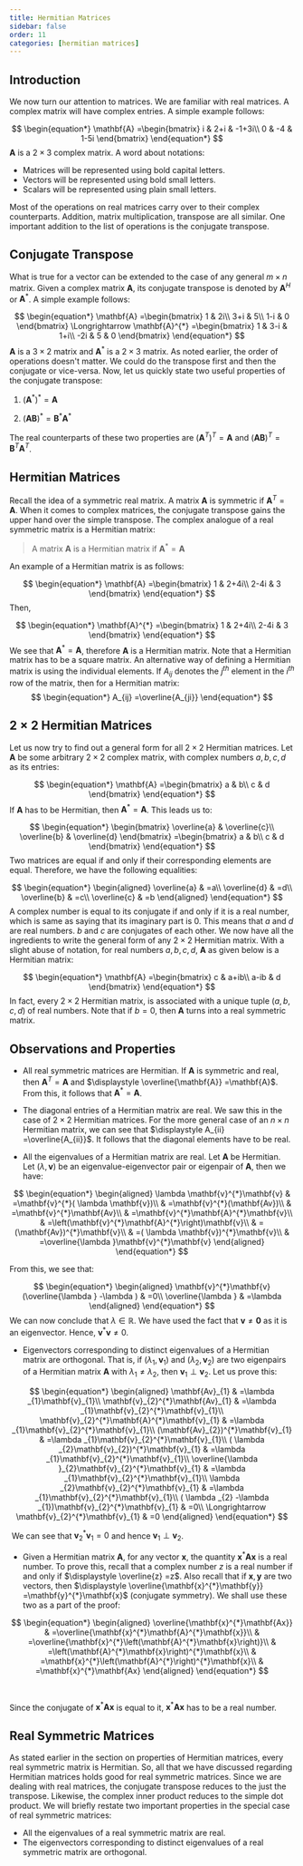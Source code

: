 ```yaml
---
title: Hermitian Matrices
sidebar: false
order: 11
categories: [hermitian matrices]
---
```


## Introduction

We now turn our attention to matrices. We are familiar with real matrices. A complex matrix will have complex entries. A simple example follows:

$$
\begin{equation*}
\mathbf{A} =\begin{bmatrix}
i & 2+i & -1+3i\\
0 & -4 & 1-5i
\end{bmatrix}
\end{equation*}
$$
$\displaystyle \mathbf{A}$ is a $\displaystyle 2\times 3$ complex matrix. A word about notations:

- Matrices will be represented using bold capital letters.
- Vectors will be represented using bold small letters. 
- Scalars will be represented using plain small letters.

Most of the operations on real matrices carry over to their complex counterparts. Addition, matrix multiplication, transpose are all similar. One important addition to the list of operations is the conjugate transpose.

## Conjugate Transpose

What is true for a vector can be extended to the case of any general $\displaystyle m\times n$ matrix. Given a complex matrix $\displaystyle \mathbf{A}$, its conjugate transpose is denoted by $\displaystyle \mathbf{A}^{H}$ or $\displaystyle \mathbf{A}^{*}$. A simple example follows:

$$
\begin{equation*}
\mathbf{A} =\begin{bmatrix}
1 & 2i\\
3+i & 5\\
1-i & 0
\end{bmatrix} \Longrightarrow \mathbf{A}^{*} =\begin{bmatrix}
1 & 3-i & 1+i\\
-2i & 5 & 0
\end{bmatrix}
\end{equation*}
$$
$\displaystyle \mathbf{A}$ is a $\displaystyle 3\times 2$ matrix and $\displaystyle \mathbf{A}^{*}$ is a $\displaystyle 2\times 3$ matrix. As noted earlier, the order of operations doesn't matter. We could do the transpose first and then the conjugate or vice-versa. Now, let us quickly state two useful properties of the conjugate transpose:

1. $\displaystyle \left(\mathbf{A}^{*}\right)^{*} =\mathbf{A}$

2. $\displaystyle (\mathbf{AB})^{*} =\mathbf{B}^{*}\mathbf{A}^{*}$

The real counterparts of these two properties are $\displaystyle \left(\mathbf{A}^{T}\right)^{T} =\mathbf{A}$ and $\displaystyle (\mathbf{AB})^{T} =\mathbf{B}^{T}\mathbf{A}^{T}$.

## Hermitian Matrices

Recall the idea of a symmetric real matrix. A matrix $\displaystyle \mathbf{A}$ is symmetric if $\displaystyle \mathbf{A}^{T} =\mathbf{A}$. When it comes to complex matrices, the conjugate transpose gains the upper hand over the simple transpose. The complex analogue of a real symmetric matrix is a Hermitian matrix:

> A matrix $\displaystyle \mathbf{A}$ is a Hermitian matrix if $\displaystyle \mathbf{A}^{*} =\mathbf{A}$

An example of a Hermitian matrix is as follows:

$$
\begin{equation*}
\mathbf{A} =\begin{bmatrix}
1 & 2+4i\\
2-4i & 3
\end{bmatrix}
\end{equation*}
$$
Then,

$$
\begin{equation*}
\mathbf{A}^{*} =\begin{bmatrix}
1 & 2+4i\\
2-4i & 3
\end{bmatrix}
\end{equation*}
$$
We see that $\displaystyle \mathbf{A}^{*} =\mathbf{A}$, therefore $\displaystyle \mathbf{A}$ is a Hermitian matrix. Note that a Hermitian matrix has to be a square matrix. An alternative way of defining a Hermitian matrix is using the individual elements. If $\displaystyle A_{ij}$ denotes the $\displaystyle j^{th}$ element in the $\displaystyle i^{th}$ row of the matrix, then for a Hermitian matrix:
$$
\begin{equation*}
A_{ij} =\overline{A_{ji}}
\end{equation*}
$$


## $\displaystyle 2\times 2$ Hermitian Matrices

Let us now try to find out a general form for all $\displaystyle 2\times 2$ Hermitian matrices. Let $\displaystyle \mathbf{A}$ be some arbitrary $\displaystyle 2\times 2$ complex matrix, with complex numbers $\displaystyle a,b,c,d$ as its entries:

$$
\begin{equation*}
\mathbf{A} =\begin{bmatrix}
a & b\\
c & d
\end{bmatrix}
\end{equation*}
$$
If $\displaystyle \mathbf{A}$ has to be Hermitian, then $\displaystyle \mathbf{A}^{*} =\mathbf{A}$. This leads us to:

$$
\begin{equation*}
\begin{bmatrix}
\overline{a} & \overline{c}\\
\overline{b} & \overline{d}
\end{bmatrix} =\begin{bmatrix}
a & b\\
c & d
\end{bmatrix}
\end{equation*}
$$
Two matrices are equal if and only if their corresponding elements are equal. Therefore, we have the following equalities:

$$
\begin{equation*}
\begin{aligned}
\overline{a} & =a\\
\overline{d} & =d\\
\overline{b} & =c\\
\overline{c} & =b
\end{aligned}
\end{equation*}
$$
A complex number is equal to its conjugate if and only if it is a real number, which is same as saying that its imaginary part is 0. This means that $\displaystyle a$ and $\displaystyle d$ are real numbers. $\displaystyle b$ and $\displaystyle c$ are conjugates of each other. We now have all the ingredients to write the general form of any $\displaystyle 2\times 2$ Hermitian matrix. With a slight abuse of notation, for real numbers $\displaystyle a,b,c,d$, $\displaystyle \mathbf{A}$ as given below is a Hermitian matrix:

$$
\begin{equation*}
\mathbf{A} =\begin{bmatrix}
c & a+ib\\
a-ib & d
\end{bmatrix}
\end{equation*}
$$
In fact, every $\displaystyle 2\times 2$ Hermitian matrix, is associated with a unique tuple $\displaystyle ( a,b,c,d)$ of real numbers. Note that if $\displaystyle b=0$, then $\displaystyle \mathbf{A}$ turns into a real symmetric matrix.

## Observations and Properties

- All real symmetric matrices are Hermitian. If $\displaystyle \mathbf{A}$ is symmetric and real, then $\displaystyle \mathbf{A}^{T} =\mathbf{A}$ and $\displaystyle \overline{\mathbf{A}} =\mathbf{A}$. From this, it follows that $\displaystyle \mathbf{A}^{*} =\mathbf{A}$.

- The diagonal entries of a Hermitian matrix are real. We saw this in the case of $\displaystyle 2\times 2$ Hermitian matrices. For the more general case of an $\displaystyle n\times n$ Hermitian matrix, we can see that $\displaystyle A_{ii} =\overline{A_{ii}}$. It follows that the diagonal elements have to be real.

- All the eigenvalues of a Hermitian matrix are real. Let $\displaystyle \mathbf{A}$ be Hermitian. Let $\displaystyle ( \lambda ,\mathbf{v})$ be an eigenvalue-eigenvector pair or eigenpair of $\displaystyle \mathbf{A}$, then we have:

$$
\begin{equation*}
\begin{aligned}
\lambda \mathbf{v}^{*}\mathbf{v} & =\mathbf{v}^{*}( \lambda \mathbf{v})\\
 & =\mathbf{v}^{*}(\mathbf{Av})\\
 & =\mathbf{v}^{*}\mathbf{Av}\\
 & =\mathbf{v}^{*}\mathbf{A}^{*}\mathbf{v}\\
 & =\left(\mathbf{v}^{*}\mathbf{A}^{*}\right)\mathbf{v}\\
 & =(\mathbf{Av})^{*}\mathbf{v}\\
 & =( \lambda \mathbf{v})^{*}\mathbf{v}\\
 & =\overline{\lambda }\mathbf{v}^{*}\mathbf{v}
\end{aligned}
\end{equation*}
$$

From this, we see that:

$$
\begin{equation*}
\begin{aligned}
\mathbf{v}^{*}\mathbf{v}(\overline{\lambda } -\lambda ) & =0\\
\overline{\lambda } & =\lambda 
\end{aligned}
\end{equation*}
$$
We can now conclude that $\displaystyle \lambda \in \mathbb{R}$. We have used the fact that $\displaystyle \mathbf{v} \neq \mathbf{0}$ as it is an eigenvector. Hence, $\displaystyle \mathbf{v}^{*}\mathbf{v} \neq 0$.

- Eigenvectors corresponding to distinct eigenvalues of a Hermitian matrix are orthogonal. That is, if $\displaystyle ( \lambda _{1} ,\mathbf{v}_{1})$ and $\displaystyle ( \lambda _{2} ,\mathbf{v}_{2})$ are two eigenpairs of a Hermitian matrix $\displaystyle \mathbf{A}$ with $\displaystyle \lambda _{1} \neq \lambda _{2}$, then $\displaystyle \mathbf{v}_{1} \perp \mathbf{v}_{2}$. Let us prove this:

$$
\begin{equation*}
\begin{aligned}
\mathbf{Av}_{1} & =\lambda _{1}\mathbf{v}_{1}\\
\mathbf{v}_{2}^{*}\mathbf{Av}_{1} & =\lambda _{1}\mathbf{v}_{2}^{*}\mathbf{v}_{1}\\
\mathbf{v}_{2}^{*}\mathbf{A}^{*}\mathbf{v}_{1} & =\lambda _{1}\mathbf{v}_{2}^{*}\mathbf{v}_{1}\\
(\mathbf{Av}_{2})^{*}\mathbf{v}_{1} & =\lambda _{1}\mathbf{v}_{2}^{*}\mathbf{v}_{1}\\
( \lambda _{2}\mathbf{v}_{2})^{*}\mathbf{v}_{1} & =\lambda _{1}\mathbf{v}_{2}^{*}\mathbf{v}_{1}\\
\overline{\lambda }_{2}\mathbf{v}_{2}^{*}\mathbf{v}_{1} & =\lambda _{1}\mathbf{v}_{2}^{*}\mathbf{v}_{1}\\
\lambda _{2}\mathbf{v}_{2}^{*}\mathbf{v}_{1} & =\lambda _{1}\mathbf{v}_{2}^{*}\mathbf{v}_{1}\\
( \lambda _{2} -\lambda _{1})\mathbf{v}_{2}^{*}\mathbf{v}_{1} & =0\\
\Longrightarrow \mathbf{v}_{2}^{*}\mathbf{v}_{1} & =0
\end{aligned}
\end{equation*}
$$

​	We can see that $\displaystyle \mathbf{v}_{2}^{*}\mathbf{v}_{1} =0$ and hence $\displaystyle \mathbf{v}_{1} \perp \mathbf{v}_{2}$.

- Given a Hermitian matrix $\displaystyle \mathbf{A}$, for any vector $\displaystyle \mathbf{x}$, the quantity $\displaystyle \mathbf{x}^{*}\mathbf{Ax}$ is a real number. To prove this, recall that a complex number $\displaystyle z$ is a real number if and only if $\displaystyle \overline{z} =z$. Also recall that if $\displaystyle \mathbf{x} ,\mathbf{y}$ are two vectors, then $\displaystyle \overline{\mathbf{x}^{*}\mathbf{y}} =\mathbf{y}^{*}\mathbf{x}$ (conjugate symmetry). We shall use these two as a part of the proof:

$$
\begin{equation*}
\begin{aligned}
\overline{\mathbf{x}^{*}\mathbf{Ax}} & =\overline{\mathbf{x}^{*}\mathbf{A}^{*}\mathbf{x}}\\
 & =\overline{\mathbf{x}^{*}\left(\mathbf{A}^{*}\mathbf{x}\right)}\\
 & =\left(\mathbf{A}^{*}\mathbf{x}\right)^{*}\mathbf{x}\\
 & =\mathbf{x}^{*}\left(\mathbf{A}^{*}\right)^{*}\mathbf{x}\\
 & =\mathbf{x}^{*}\mathbf{Ax}
\end{aligned}
\end{equation*}
$$

​		

Since the conjugate of $\displaystyle \mathbf{x}^{*}\mathbf{Ax}$ is equal to it, $\displaystyle \mathbf{x}^{*}\mathbf{Ax}$ has to be a real number.

## Real Symmetric Matrices

As stated earlier in the section on properties of Hermitian matrices, every real symmetric matrix is Hermitian. So, all that we have discussed regarding Hermitian matrices holds good for real symmetric matrices. Since we are dealing with real matrices, the conjugate transpose reduces to the just the transpose. Likewise, the complex inner product reduces to the simple dot product. We will briefly restate two important properties in the special case of real symmetric matrices:

- All the eigenvalues of a real symmetric matrix are real.
- The eigenvectors corresponding to distinct eigenvalues of a real symmetric matrix are orthogonal.